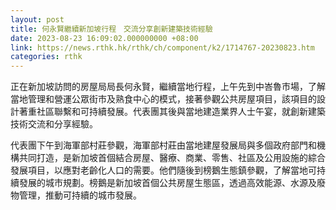 ```yaml
---
layout: post
title: 何永賢繼續新加坡行程　交流分享創新建築技術經驗
date: 2023-08-23 16:09:02.000000000 +08:00
link: https://news.rthk.hk/rthk/ch/component/k2/1714767-20230823.htm
categories: rthk
---
```


正在新加坡訪問的房屋局局長何永賢，繼續當地行程，上午先到中峇魯市場，了解當地管理和營運公眾街市及熟食中心的模式，接著參觀公共房屋項目，該項目的設計著重社區聯繫和可持續發展。代表團其後與當地建造業界人士午宴，就創新建築技術交流和分享經驗。
 
代表團下午到海軍部村莊參觀，海軍部村莊由當地建屋發展局與多個政府部門和機構共同打造，是新加坡首個結合房屋、醫療、商業、零售、社區及公用設施的綜合發展項目，以應對老齡化人口的需要。他們隨後到榜鵝生態鎮參觀，了解當地可持續發展的城市規劃。榜鵝是新加坡首個公共房屋生態區，透過高效能源、水源及廢物管理，推動可持續的城市發展。
